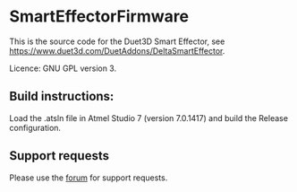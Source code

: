 # SmartEffectorFirmware

This is the source code for the Duet3D Smart Effector, see https://www.duet3d.com/DuetAddons/DeltaSmartEffector.

Licence: GNU GPL version 3.

## Build instructions:

Load the .atsln file in Atmel Studio 7 (version 7.0.1417) and build the Release configuration.

## Support requests

Please use the [forum](https://forum.duet3d.com) for support requests.
